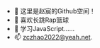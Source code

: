 - 👋 这里是赵宸的Github空间！
- 👀 喜欢长跳Rap篮球
- 🌱 学习JavaScript……
- 📫 zczhao2022@yeah.net.

<!---
PS:之前账户密码忘了换了新号
--->
